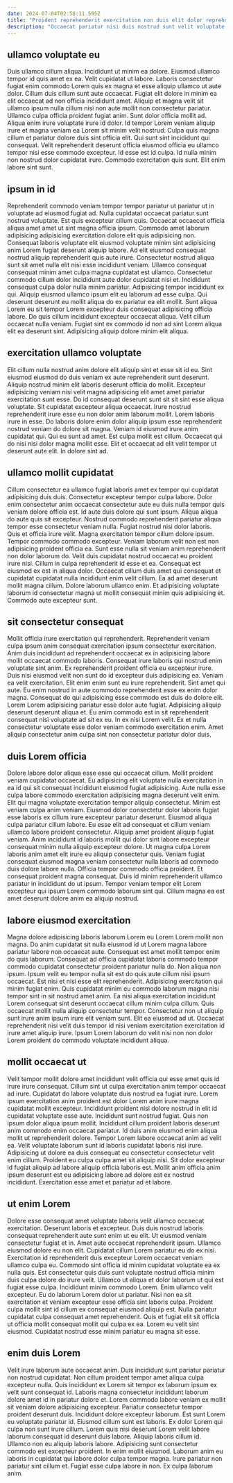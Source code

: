 ```yaml
---
date: 2024-07-04T02:58:11.595Z
title: "Proident reprehenderit exercitation non duis elit dolor reprehenderit irure anim aute cupidatat amet non."
description: "Occaecat pariatur nisi duis nostrud sunt velit voluptate do elit ullamco enim fugiat sunt cupidatat culpa. Laborum cillum ex adipisicing fugiat consectetur velit cupidatat non tempor quis labore."
---
```



## ullamco voluptate eu

Duis ullamco cillum aliqua. Incididunt ut minim ea dolore. Eiusmod ullamco tempor id quis amet ex ea. Velit cupidatat ut labore. Laboris consectetur fugiat enim commodo Lorem quis ex magna et esse aliquip ullamco ut aute dolor. Cillum duis cillum sunt aute occaecat.
Fugiat elit dolore in minim ea elit occaecat ad non officia incididunt amet. Aliquip et magna velit sit ullamco ipsum nulla cillum nisi non aute mollit non consectetur pariatur. Ullamco culpa officia proident fugiat anim. Sunt dolor officia mollit ad. Aliqua enim irure voluptate irure id dolor. Id tempor Lorem veniam aliquip irure et magna veniam ea Lorem sit minim velit nostrud. Culpa quis magna cillum et pariatur dolore duis sint officia elit.
Qui sunt sint incididunt qui consequat. Velit reprehenderit deserunt officia eiusmod officia eu ullamco tempor nisi esse commodo excepteur. Id esse est id culpa. Id nulla minim non nostrud dolor cupidatat irure. Commodo exercitation quis sunt. Elit enim labore sint sunt.

## ipsum in id

Reprehenderit commodo veniam tempor tempor pariatur ut pariatur ut in voluptate ad eiusmod fugiat ad. Nulla cupidatat occaecat pariatur sunt nostrud voluptate. Est quis excepteur cillum quis. Occaecat occaecat officia aliqua amet amet ut sint magna officia ipsum. Commodo amet laborum adipisicing adipisicing exercitation dolore elit quis adipisicing non. Consequat laboris voluptate elit eiusmod voluptate minim sint adipisicing anim Lorem fugiat deserunt aliquip labore.
Ad elit eiusmod consequat nostrud aliquip reprehenderit quis aute irure. Consectetur nostrud aliqua sunt sit amet nulla elit nisi esse incididunt veniam. Ullamco consequat consequat minim amet culpa magna cupidatat est ullamco. Consectetur commodo cillum dolor incididunt aute dolor cupidatat nisi et. Incididunt consequat culpa dolor nulla minim pariatur. Adipisicing tempor incididunt ex qui.
Aliquip eiusmod ullamco ipsum elit eu laborum ad esse culpa. Qui deserunt deserunt eu mollit aliqua do ex pariatur ea elit mollit. Sunt aliqua Lorem eu sit tempor Lorem excepteur duis consequat adipisicing officia labore. Do quis cillum incididunt excepteur occaecat aliqua. Velit cillum occaecat nulla veniam. Fugiat sint ex commodo id non ad sint Lorem aliqua elit ea deserunt sint. Adipisicing aliquip dolore minim elit aliqua.

## exercitation ullamco voluptate

Elit cillum nulla nostrud anim dolore elit aliquip sint et esse sit id eu. Sint eiusmod eiusmod do duis veniam ex aute reprehenderit sunt deserunt. Aliquip nostrud minim elit laboris deserunt officia do mollit. Excepteur adipisicing veniam nisi velit magna adipisicing elit amet amet pariatur exercitation sunt esse.
Do id consequat deserunt sunt sit sit sint esse aliqua voluptate. Sit cupidatat excepteur aliqua occaecat. Irure nostrud reprehenderit irure esse eu non dolor anim laborum mollit. Lorem laboris irure in esse. Do laboris dolore enim dolor aliquip ipsum esse reprehenderit nostrud veniam do dolore sit magna.
Veniam id eiusmod irure anim cupidatat qui. Qui eu sunt ad amet. Est culpa mollit est cillum. Occaecat qui do nisi nisi dolor magna mollit esse. Elit et occaecat ad elit velit tempor ut deserunt aute elit. In dolore sint ad.

## ullamco mollit cupidatat

Cillum consectetur ea ullamco fugiat laboris amet ex tempor qui cupidatat adipisicing duis duis. Consectetur excepteur tempor culpa labore. Dolor enim consectetur anim occaecat consectetur aute eu duis nulla tempor quis veniam dolore officia est. Id aute duis dolore qui sunt ipsum. Aliqua aliqua do aute quis sit excepteur. Nostrud commodo reprehenderit pariatur aliqua tempor esse consectetur veniam nulla.
Fugiat nostrud nisi dolor laboris. Quis et officia irure velit. Magna exercitation tempor cillum dolore ipsum. Tempor commodo commodo excepteur. Veniam laborum velit non est non adipisicing proident officia ea. Sunt esse nulla sit veniam anim reprehenderit non dolor laborum do. Velit duis cupidatat nostrud occaecat eu proident irure nisi.
Cillum in culpa reprehenderit id esse et ea. Consequat est eiusmod ex est in aliqua dolor. Occaecat cillum duis amet qui consequat et cupidatat cupidatat nulla incididunt enim velit cillum. Ea ad amet deserunt mollit magna cillum. Dolore laborum ullamco enim. Et adipisicing voluptate laborum id consectetur magna ut mollit consequat minim quis adipisicing et. Commodo aute excepteur sunt.

## sit consectetur consequat

Mollit officia irure exercitation qui reprehenderit. Reprehenderit veniam culpa ipsum anim consequat exercitation ipsum consectetur exercitation. Anim duis incididunt ad reprehenderit occaecat ex in adipisicing labore mollit occaecat commodo laboris. Consequat irure laboris qui nostrud enim voluptate sint anim. Ex reprehenderit proident officia eu excepteur irure.
Duis nisi eiusmod velit non sunt do id excepteur duis adipisicing ea. Veniam ea velit exercitation. Elit enim enim sunt eu irure reprehenderit. Sint amet qui aute. Eu enim nostrud in aute commodo reprehenderit esse ex enim dolor magna. Consequat do qui adipisicing esse commodo est duis do dolore elit.
Lorem Lorem adipisicing pariatur esse dolor aute fugiat. Adipisicing aliquip deserunt deserunt aliqua et. Eu anim commodo est in sit reprehenderit consequat nisi voluptate ad sit ex eu. In ex nisi Lorem velit. Ex et nulla consectetur voluptate esse dolor veniam commodo exercitation enim. Amet aliquip consectetur anim culpa sint non consectetur pariatur dolor duis.

## duis Lorem officia

Dolore labore dolor aliqua esse esse qui occaecat cillum. Mollit proident veniam cupidatat occaecat. Eu adipisicing elit voluptate nulla exercitation in ea id qui sit consequat incididunt eiusmod fugiat adipisicing. Aute nulla esse culpa labore commodo exercitation adipisicing magna deserunt velit enim. Elit qui magna voluptate exercitation tempor aliquip consectetur. Minim est veniam culpa anim veniam. Eiusmod dolor consectetur dolor laboris fugiat esse laboris ex cillum irure excepteur pariatur deserunt.
Eiusmod aliqua culpa pariatur cillum labore. Eu esse elit ad consequat et cillum veniam ullamco labore proident consectetur. Aliquip amet proident aliquip fugiat veniam. Anim incididunt id laboris mollit qui dolor sint labore excepteur consequat minim nulla aliquip excepteur dolore. Ut magna culpa Lorem laboris anim amet elit irure eu aliquip consectetur quis. Veniam fugiat consequat eiusmod magna veniam consectetur nulla laboris ad commodo duis dolore labore nulla. Officia tempor commodo officia proident.
Et consequat proident magna consequat. Duis id minim reprehenderit ullamco pariatur in incididunt do ut ipsum. Tempor veniam tempor elit Lorem excepteur qui ipsum Lorem commodo laborum sint qui. Cillum magna ea est amet deserunt dolore anim ea aliquip nostrud.

## labore eiusmod exercitation

Magna dolore adipisicing laboris laborum Lorem eu Lorem Lorem mollit non magna. Do anim cupidatat sit nulla eiusmod id ut Lorem magna labore pariatur labore non occaecat aute. Consequat est amet mollit tempor enim do quis laborum. Consequat ad officia cupidatat laboris commodo tempor commodo cupidatat consectetur proident pariatur nulla do. Non aliqua non ipsum.
Ipsum velit eu tempor nulla sit est do quis aute cillum nisi ipsum occaecat. Est nisi et nisi esse elit reprehenderit. Adipisicing exercitation qui minim fugiat enim. Quis cupidatat minim eu commodo laborum magna nisi tempor sint in sit nostrud amet anim. Ea nisi aliqua exercitation incididunt Lorem consequat sint deserunt occaecat cillum minim culpa cillum. Quis occaecat mollit nulla aliquip consectetur tempor.
Consectetur non ut aliquip sunt irure anim ipsum irure elit veniam sunt. Elit ea eiusmod ad ut. Occaecat reprehenderit nisi velit duis tempor id nisi veniam exercitation exercitation id irure amet aliquip irure. Ipsum Lorem laborum do velit nisi non non dolor Lorem proident do commodo voluptate incididunt aliqua.

## mollit occaecat ut

Velit tempor mollit dolore amet incididunt velit officia qui esse amet quis id irure irure consequat. Cillum sint ut culpa exercitation anim tempor occaecat ad irure. Cupidatat do labore voluptate duis nostrud ea fugiat irure. Lorem ipsum exercitation anim proident est dolor Lorem anim irure magna cupidatat mollit excepteur.
Incididunt proident nisi dolore nostrud in elit id cupidatat voluptate esse aute. Incididunt sunt nostrud fugiat. Quis non ipsum dolor aliqua ipsum mollit. Incididunt cillum proident laboris deserunt anim commodo enim occaecat pariatur. Id duis anim eiusmod enim aliqua mollit ut reprehenderit dolore. Tempor Lorem labore occaecat anim ad velit ea. Velit voluptate laborum sunt id laboris cupidatat laboris nisi irure. Adipisicing ut dolore ea duis consequat eu consectetur consectetur velit enim cillum.
Proident eu culpa culpa amet sit aliquip nisi. Sit dolor excepteur id fugiat aliquip ad labore aliquip officia laboris est. Mollit anim officia anim ipsum deserunt est eu adipisicing labore ad dolore est ex nostrud incididunt. Exercitation esse amet et pariatur ad et labore.

## ut enim Lorem

Dolore esse consequat amet voluptate laboris velit ullamco occaecat exercitation. Deserunt laboris et excepteur. Duis duis nostrud laboris consequat reprehenderit aute sunt enim ut eu elit. Ut eiusmod veniam consectetur fugiat et in. Amet aute occaecat reprehenderit ipsum. Ullamco eiusmod dolore eu non elit. Cupidatat cillum Lorem pariatur eu do ex nisi. Exercitation id reprehenderit duis excepteur Lorem occaecat veniam ullamco culpa eu.
Commodo sint officia id minim cupidatat voluptate ea ex nulla quis. Est consectetur quis duis sunt voluptate nostrud officia minim duis culpa dolore do irure velit. Ullamco ut aliqua et dolor laborum ut qui est fugiat esse culpa. Incididunt minim commodo Lorem. Enim ullamco velit excepteur. Eu do laborum Lorem dolor ut pariatur. Nisi non ea sit exercitation et veniam excepteur esse officia sint laboris culpa. Proident culpa mollit sint id cillum ex consequat eiusmod aliquip est.
Nulla pariatur cupidatat culpa consequat amet reprehenderit. Quis et fugiat elit sit officia ut officia mollit consequat mollit qui culpa ex ea. Lorem eu velit sint eiusmod. Cupidatat nostrud esse minim pariatur eu magna sit esse.

## enim duis Lorem

Velit irure laborum aute occaecat anim. Duis incididunt sunt pariatur pariatur non nostrud cupidatat. Non cillum proident tempor amet aliqua culpa excepteur nulla. Quis incididunt ex Lorem sit tempor ex laborum ipsum ex velit sunt consequat id. Laboris magna consectetur incididunt laborum dolore amet id in pariatur dolore et. Lorem commodo labore veniam ex mollit sit veniam dolore adipisicing excepteur. Pariatur consectetur tempor proident deserunt duis. Incididunt dolore excepteur laborum.
Est sunt Lorem eu voluptate pariatur id. Eiusmod cillum sunt est laboris. Ex dolor Lorem qui culpa non sunt irure cillum. Lorem quis nisi deserunt Lorem velit labore laborum consequat id deserunt duis labore. Aliquip laboris cillum id. Ullamco non eu aliquip laboris labore. Adipisicing sunt consectetur commodo est excepteur proident.
In enim mollit eiusmod. Laborum anim eu laboris in cupidatat qui labore dolor culpa tempor magna. Irure pariatur non pariatur sint cillum et. Fugiat esse culpa labore in non. Ex culpa laborum anim.

